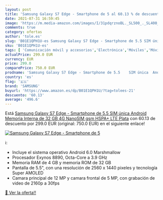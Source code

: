 ```yaml
---
layout: post
title: 'Samsung Galaxy S7 Edge - Smartphone de 5 al 60.13 % de descuento'
date: 2021-07-31 16:59:45
image: 'https://m.media-amazon.com/images/I/31pdqrznoBL._SL500_._SL400_.jpg'
comments: true
category: ofertas
author: 'tole.es'
slug: 'B01E1QPH1U-es Samsung Galaxy S7 Edge - Smartphone de 5.5 SIM única...'
sku: 'B01E1QPH1U-es'
tags: [ 'Comunicación móvil y accesorios','Electrónica','Móviles','Móviles y smartphones libres','galaxy','lte','samsung','smartphone', ]
actualPrice: 299.0 EUR
currency: EUR
price: 299.0
comparePrice: 750.0 EUR
prodname: 'Samsung Galaxy S7 Edge - Smartphone de 5.5    SIM única  Android  Memoria Interna de 32 GB  4G  NanoSIM  gsm  HSPA+  LTE   Plata'
country: 'es'
flag: '🇪🇸'
brand: 'SAMSUNG'
buyurl: 'https://www.amazon.es/dp/B01E1QPH1U/?tag=tolees-21'
descuento: '60.13'
average: '496.6'
---
```


Está [Samsung Galaxy S7 Edge - Smartphone de 5.5    SIM única  Android  Memoria Interna de 32 GB  4G  NanoSIM  gsm  HSPA+  LTE   Plata](https://www.amazon.es/dp/B01E1QPH1U/?tag=tolees-21) con 60.13 de descuento por 299.0 EUR (original: 750.0 EUR) en el siguiente enlace!

[![Samsung Galaxy S7 Edge - Smartphone de 5](https://m.media-amazon.com/images/I/31pdqrznoBL._SL500_._SL400_.jpg)](https://www.amazon.es/dp/B01E1QPH1U/?tag=tolees-21)

ℹ️:

- Incluye el sistema operativo Android 6.0 Marshmallow
- Procesador Exynos 8890, Octa-Core a 3.9 GHz
- Memoria RAM de 4 GB y memoria ROM de 32 GB
- Pantalla de 5.5", con una resolución de 2560 x 1440 pixeles y tecnología Super AMOLED
- Camara principal de 12 MP y camara frontal de 5 MP, con grabación de video de 2160p a 30fps

[🛒 Ver la oferta!!](https://www.amazon.es/dp/B01E1QPH1U/?tag=tolees-21)
